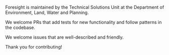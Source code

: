 Foresight is maintained by the Technical Solutions Unit at the Department of Environment, Land, Water and Planning.

We welcome PRs that add tests for new functionality and follow patterns in the codebase.

We welcome issues that are well-described and friendly.

Thank you for contributing!
